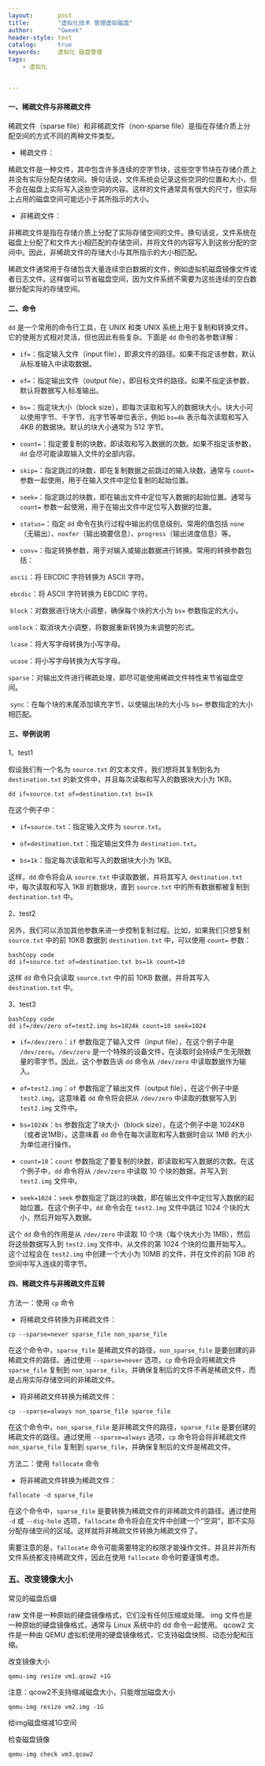 ```yaml
---
layout:       post
title:        "虚拟化技术 管理虚拟磁盘"
author:       "Gweek"
header-style: text
catalog:      true
keywords:     虚拟化 磁盘管理
tags:
    - 虚拟化


---
```


#### 一、稀疏文件与非稀疏文件

稀疏文件（sparse file）和非稀疏文件（non-sparse file）是指在存储介质上分配空间的方式不同的两种文件类型。

- 稀疏文件：

稀疏文件是一种文件，其中包含许多连续的空字节块，这些空字节块在存储介质上并没有实际分配存储空间。换句话说，文件系统会记录这些空洞的位置和大小，但不会在磁盘上实际写入这些空洞的内容。这样的文件通常具有很大的尺寸，但实际上占用的磁盘空间可能远小于其所指示的大小。

- 非稀疏文件：

非稀疏文件是指在存储介质上分配了实际存储空间的文件。换句话说，文件系统在磁盘上分配了和文件大小相匹配的存储空间，并将文件的内容写入到这些分配的空间中。因此，非稀疏文件的存储大小与其所指示的大小相匹配。

稀疏文件通常用于存储包含大量连续空白数据的文件，例如虚拟机磁盘镜像文件或者日志文件。这样做可以节省磁盘空间，因为文件系统不需要为这些连续的空白数据分配实际的存储空间。

#### 二、命令

`dd` 是一个常用的命令行工具，在 UNIX 和类 UNIX 系统上用于复制和转换文件。它的使用方式相对灵活，但也因此有些复杂。下面是 `dd` 命令的各参数详解：

- `if=`：指定输入文件（input file），即源文件的路径。如果不指定该参数，默认从标准输入中读取数据。

- `of=`：指定输出文件（output file），即目标文件的路径。如果不指定该参数，默认将数据写入标准输出。

- `bs=`：指定块大小（block size），即每次读取和写入的数据块大小。块大小可以使用字节、千字节、兆字节等单位表示，例如 `bs=4k` 表示每次读取和写入 4KB 的数据块。默认的块大小通常为 512 字节。

- `count=`：指定要复制的块数，即读取和写入数据的次数。如果不指定该参数，`dd` 会尽可能读取输入文件的全部内容。

- `skip=`：指定跳过的块数，即在复制数据之前跳过的输入块数。通常与 `count=` 参数一起使用，用于在输入文件中定位复制的起始位置。

- `seek=`：指定跳过的块数，即在输出文件中定位写入数据的起始位置。通常与 `count=` 参数一起使用，用于在输出文件中定位写入数据的位置。

- `status=`：指定 `dd` 命令在执行过程中输出的信息级别。常用的值包括 `none`（无输出）、`noxfer`（输出摘要信息）、`progress`（输出进度信息）等。

- `conv=`：指定转换参数，用于对输入或输出数据进行转换。常用的转换参数包括：

​	`ascii`：将 EBCDIC 字符转换为 ASCII 字符。

​	`ebcdic`：将 ASCII 字符转换为 EBCDIC 字符。

​	`block`：对数据进行块大小调整，确保每个块的大小为 `bs=` 参数指定的大小。

​	`unblock`：取消块大小调整，将数据重新转换为未调整的形式。

​	`lcase`：将大写字母转换为小写字母。

​	`ucase`：将小写字母转换为大写字母。

​	`sparse`：对输出文件进行稀疏处理，即尽可能使用稀疏文件特性来节省磁盘空间。

​	`sync`：在每个块的末尾添加填充字节，以使输出块的大小与 `bs=` 参数指定的大小相匹配。

#### 三、举例说明

1、test1

假设我们有一个名为 `source.txt` 的文本文件，我们想将其复制到名为 `destination.txt` 的新文件中，并且每次读取和写入的数据块大小为 1KB。

```shell
dd if=source.txt of=destination.txt bs=1k
```

在这个例子中：

- `if=source.txt`：指定输入文件为 `source.txt`。

- `of=destination.txt`：指定输出文件为 `destination.txt`。

- `bs=1k`：指定每次读取和写入的数据块大小为 1KB。

这样，`dd` 命令将会从 `source.txt` 中读取数据，并将其写入 `destination.txt` 中，每次读取和写入 1KB 的数据块，直到 `source.txt` 中的所有数据都被复制到 `destination.txt` 中。

2、test2

另外，我们可以添加其他参数来进一步控制复制过程。比如，如果我们只想复制 `source.txt` 中的前 10KB 数据到 `destination.txt` 中，可以使用 `count=` 参数：

```shell
bashCopy code
dd if=source.txt of=destination.txt bs=1k count=10
```

这样 `dd` 命令只会读取 `source.txt` 中的前 10KB 数据，并将其写入 `destination.txt` 中。

3、test3

```shell
bashCopy code
dd if=/dev/zero of=test2.img bs=1024k count=10 seek=1024
```

- `if=/dev/zero`：`if` 参数指定了输入文件（input file），在这个例子中是 `/dev/zero`。`/dev/zero` 是一个特殊的设备文件，在读取时会持续产生无限数量的零字节。因此，这个参数告诉 `dd` 命令从 `/dev/zero` 中读取数据作为输入。

- `of=test2.img`：`of` 参数指定了输出文件（output file），在这个例子中是 `test2.img`。这意味着 `dd` 命令将会把从 `/dev/zero` 中读取的数据写入到 `test2.img` 文件中。

- `bs=1024k`：`bs` 参数指定了块大小（block size），在这个例子中是 1024KB（或者说1MB）。这意味着 `dd` 命令在每次读取和写入数据时会以 1MB 的大小为单位进行操作。

- `count=10`：`count` 参数指定了要复制的块数，即读取和写入数据的次数。在这个例子中，`dd` 命令将从 `/dev/zero` 中读取 10 个块的数据，并写入到 `test2.img` 文件中。

- `seek=1024`：`seek` 参数指定了跳过的块数，即在输出文件中定位写入数据的起始位置。在这个例子中，`dd` 命令会在 `test2.img` 文件中跳过 1024 个块的大小，然后开始写入数据。

这个 `dd` 命令的作用是从 `/dev/zero` 中读取 10 个块（每个块大小为 1MB），然后将这些数据写入到 `test2.img` 文件中，从文件的第 1024 个块的位置开始写入。这个过程会在 `test2.img` 中创建一个大小为 10MB 的文件，并在文件的前 1GB 的空间中写入连续的零字节。

#### 四、稀疏文件与非稀疏文件互转

方法一：使用 `cp` 命令

- 将稀疏文件转换为非稀疏文件：

```shell
cp --sparse=never sparse_file non_sparse_file
```

在这个命令中，`sparse_file` 是稀疏文件的路径，`non_sparse_file` 是要创建的非稀疏文件的路径。通过使用 `--sparse=never` 选项，`cp` 命令将会将稀疏文件 `sparse_file` 复制到 `non_sparse_file`，并确保复制后的文件不再是稀疏文件，而是占用实际存储空间的非稀疏文件。

- 将非稀疏文件转换为稀疏文件：

```shell
cp --sparse=always non_sparse_file sparse_file
```

在这个命令中，`non_sparse_file` 是非稀疏文件的路径，`sparse_file` 是要创建的稀疏文件的路径。通过使用 `--sparse=always` 选项，`cp` 命令将会将非稀疏文件 `non_sparse_file` 复制到 `sparse_file`，并确保复制后的文件是稀疏文件。

方法二：使用 `fallocate` 命令

- 将非稀疏文件转换为稀疏文件：

```shell
fallocate -d sparse_file
```

在这个命令中，`sparse_file` 是要转换为稀疏文件的非稀疏文件的路径。通过使用 `-d` 或 `--dig-hole` 选项，`fallocate` 命令将会在文件中创建一个“空洞”，即不实际分配存储空间的区域。这样就将非稀疏文件转换为稀疏文件了。

需要注意的是，`fallocate` 命令可能需要特定的权限才能操作文件，并且并非所有文件系统都支持稀疏文件，因此在使用 `fallocate` 命令时要谨慎考虑。

### 五、改变镜像大小

常见的磁盘后缀

raw 文件是一种原始的硬盘镜像格式，它们没有任何压缩或处理。 img 文件也是一种原始的硬盘镜像格式，通常与 Linux 系统中的 dd 命令一起使用。 qcow2 文件是一种由 QEMU 虚拟机使用的硬盘镜像格式，它支持磁盘快照、动态分配和压缩。

改变镜像大小

```
qemu-img resize vm1.qcow2 +1G
```

注意：qcow2不支持缩减磁盘大小，只能增加磁盘大小

```
qemu-img resize vm2.img -1G
```

给img磁盘缩减1G空间

检查磁盘镜像

```
qemu-img check vm3.qcow2
```
